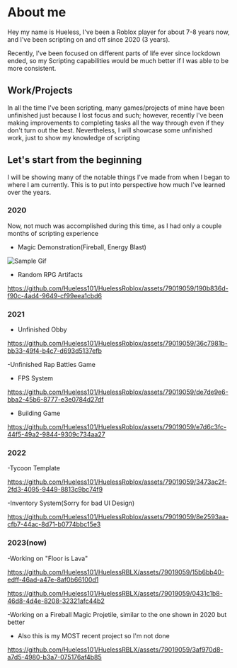 # About me  

Hey my name is Hueless, I've been a Roblox player for about 7-8 years now, and I've been scripting on and off since 2020 (3 years).  

Recently, I've been focused on different parts of life ever since lockdown ended, so my Scripting capabilities would be much better if I was able to be more consistent. 

## Work/Projects  

In all the time I've been scripting, many games/projects of mine have been unfinished just because I lost focus and such; however, recently I've been making improvements to completing tasks all the way through even if they don't turn out the best. Nevertheless, I will showcase some unfinished work, just to show my knowledge of scripting

## Let's start from the beginning  

I will be showing many of the notable things I've made from when I began to where I am currently. This is to put into perspective how much I've learned over the years.  

### 2020  

Now, not much was accomplished during this time, as I had only a couple months of scripting experience  

- Magic Demonstration(Fireball, Energy Blast)  


![Sample Gif](e3e6da03ac5a15ece32c7b9c5c4947d5.gif) 

- Random RPG Artifacts


https://github.com/Hueless101/HuelessRoblox/assets/79019059/190b836d-f90c-4ad4-9649-cf99eea1cbd6


### 2021

- Unfinished Obby


https://github.com/Hueless101/HuelessRoblox/assets/79019059/36c7981b-bb33-49f4-b4c7-d693d5137efb


-Unfinished Rap Battles Game

- FPS System


https://github.com/Hueless101/HuelessRoblox/assets/79019059/de7de9e6-bba2-45b6-8777-e3e0784d27df


- Building Game


https://github.com/Hueless101/HuelessRoblox/assets/79019059/e7d6c3fc-44f5-49a2-9844-9309c734aa27


### 2022 

-Tycoon Template  

https://github.com/Hueless101/HuelessRoblox/assets/79019059/3473ac2f-2fd3-4095-9449-8813c9bc74f9


-Inventory System(Sorry for bad UI Design)


https://github.com/Hueless101/HuelessRoblox/assets/79019059/8e2593aa-cfb7-44ac-8d71-b0774bbc15e3



### 2023(now)

-Working on "Floor is Lava"


https://github.com/Hueless101/HuelessRBLX/assets/79019059/15b6bb40-edff-46ad-a47e-8af0b66100d1




https://github.com/Hueless101/HuelessRBLX/assets/79019059/0431c1b8-46d8-4d4e-8208-32321afc44b2






-Working on a Fireball Magic Projetile, similar to the one shown in 2020 but better
- Also this is my MOST recent project so I'm not done




https://github.com/Hueless101/HuelessRBLX/assets/79019059/3af970d8-a7d5-4980-b3a7-075176af4b85




 
